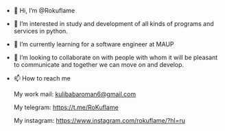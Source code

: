 - 👋 Hi, I’m @Rokuflame
- 👀 I’m interested in study and development of all kinds of programs and services in python.
- 🌱 I’m currently learning for a software engineer at MAUP
- 💞️ I’m looking to collaborate on with people with whom it will be pleasant to communicate and together we can move on and develop.
- 📫 How to reach me 
    
    My work mail: kulibabaroman6@gmail.com
    
    My telegram: https://t.me/RoKuflame
    
    My instagram: https://www.instagram.com/rokuflame/?hl=ru

<!---
Rokuflame/Rokuflame is a ✨ special ✨ repository because its `README.md` (this file) appears on your GitHub profile.
You can click the Preview link to take a look at your changes.
--->
